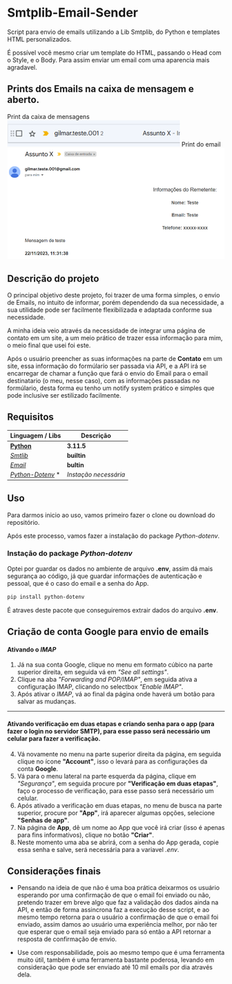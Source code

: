 # Smtplib-Email-Sender

Script para envio de emails utilizando a Lib Smtplib, do Python e templates HTML personalizados.

É possível você mesmo criar um template do HTML, passando o Head com o Style, e o Body. Para assim enviar um email com uma aparencia mais agradavel.

## Prints dos Emails na caixa de mensagem e aberto.

Print da caixa de mensagens
<img width="400" src="/images/email-print1.png" alt="Print da caixa de mensagens">
Print do email
<img width="600" src="/images/email-print-2.png" alt="Print do email">

## Descrição do projeto

O principal objetivo deste projeto, foi trazer de uma forma simples, o envio de Emails, no intuito de informar, porém dependendo da sua necessidade, a sua utilidade pode ser facilmente flexibilizada e adaptada conforme sua necessidade.

A minha ideia veio através da necessidade de integrar uma página de contato em um site, a um meio prático de trazer essa informação para mim, o meio final que usei foi este.

Após o usuário preencher as suas informações na parte de **Contato** em um site, essa informação do formúlario ser passada via API, e a API irá se encarregar de chamar a função que fará o envio do Email para o email destinatario (o meu, nesse caso), com as informações passadas no formúlario, desta forma eu tenho um notify system prático e simples que pode inclusive ser estilizado facilmente.

## Requisitos

| Linguagem / Libs | Descrição |
| --------------------------------------|------------|
| **[Python](https://www.python.org/)** | **3.11.5** |
| *[Smtlib](https://docs.python.org/3/library/smtplib.html)* | **builtin** |
| *[Email](https://docs.python.org/3/library/email.html)* | **bultin** |
| *[Python-Dotenv](https://pypi.org/project/python-dotenv/)* * | _Instação necessária_ |



## Uso

Para darmos inicio ao uso, vamos primeiro fazer o clone ou download do repositório.

Após este processo, vamos fazer a instalação do package *Python-dotenv*.


### Instação do package *Python-dotenv*
Optei por guardar os dados no ambiente de arquivo **.env**, assim dá mais segurança ao código, já que guardar informações de autenticação e pessoal, que é o caso do email e a senha do App.

```bash
pip install python-dotenv
```

É atraves deste pacote que conseguiremos extrair dados do arquivo **.env**.


## Criação de conta Google para envio de emails

#### Ativando o *IMAP*
<Foto dos tutoriais>


1. Já na sua conta Google, clique no menu em formato cúbico na parte superior direita, em seguida vá em *"See all settings"*.
2. Clique na aba *"Forwarding and POP/IMAP"*, em seguida ativa a configuração IMAP, clicando no selectbox *"Enable IMAP"*.
3. Após ativar o *IMAP*, vá ao final da página onde haverá um botão para salvar as mudanças.

---
#### Ativando verificação em duas etapas e criando senha para o app (para fazer o login no servidor SMTP), para esse passo será necessário um celular para fazer a verificação.

4. Vá novamente no menu na parte superior direita da página, em seguida clique no ícone **"Account"**, isso o levará para as configurações da conta **Google**.
5. Vá para o menu lateral na parte esquerda da página, clique em *"Segurança"*, em seguida procure por **"Verificação em duas etapas"**, faço o processo de verificação, para esse passo será necessário um celular.
6. Após ativado a verificação em duas etapas, no menu de busca na parte superior, procure por **"App"**, irá aparecer algumas opções, selecione **"Senhas de app"**.
7. Na página de **App**, dê um nome ao App que você irá criar (isso é apenas para fins informativos), clique no botão **"Criar"**.
8. Neste momento uma aba se abrirá, com a senha do App gerada, copie essa senha e salve, será necessária para a variavel *.env*.


## Considerações finais

- Pensando na ideia de que não é uma boa prática deixarmos os usuário esperando por uma confirmação de que o email foi enviado ou não, pretendo trazer em breve algo que faz a validação dos dados ainda na API, e então de forma assincrona faz a execução desse script, e ao mesmo tempo retorna para o usuário a confirmação de que o email foi enviado, assim damos ao usuário uma experiência melhor, por não ter que esperar que o email seja enviado para só então a API retornar a resposta de confirmação de envio.

- Use com responsabilidade, pois ao mesmo tempo que é uma ferramenta muito útil, também é uma ferramenta bastante poderosa, levando em consideração que pode ser enviado até 10 mil emails por dia através dela.
